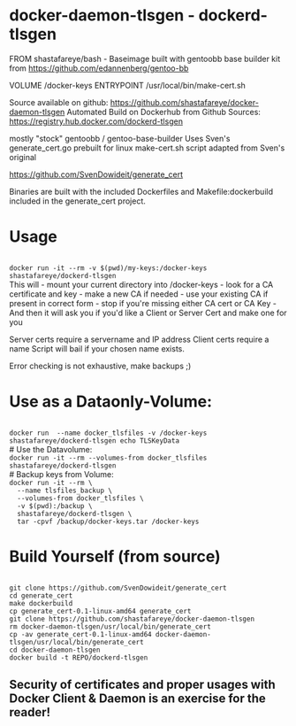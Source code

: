 docker-daemon-tlsgen - dockerd-tlsgen
=====================================

FROM shastafareye/bash - 
Baseimage built with gentoobb base builder kit
from https://github.com/edannenberg/gentoo-bb

VOLUME /docker-keys
ENTRYPOINT /usr/local/bin/make-cert.sh

Source available on github:
https://github.com/shastafareye/docker-daemon-tlsgen
Automated Build on Dockerhub from Github Sources:
https://registry.hub.docker.com/dockerd-tlsgen

mostly "stock" gentoobb / gentoo-base-builder 
Uses Sven's generate_cert.go prebuilt for linux
make-cert.sh script adapted from Sven's original

https://github.com/SvenDowideit/generate_cert

Binaries are built with the included Dockerfiles and 
Makefile:dockerbuild included in the generate_cert project. 


# Usage
<code>
docker run -it --rm -v $(pwd)/my-keys:/docker-keys shastafareye/dockerd-tlsgen
</code>
This will 
 - mount your current directory into /docker-keys
 - look for a CA certificate and key
 - make a new CA if needed
 - use your existing CA if present in correct form
 - stop if you're missing either CA cert or CA Key
 - And then it will ask you if you'd like a Client or Server Cert and make one for you

Server certs require a servername and IP address
Client certs require a name
Script will bail if your chosen name exists. 

Error checking is not exhaustive, make backups ;) 

# Use as a Dataonly-Volume:
<code>
docker run  --name docker_tlsfiles -v /docker-keys shastafareye/dockerd-tlsgen echo TLSKeyData
</code>
# Use the Datavolume:
<code>
docker run -it --rm --volumes-from docker_tlsfiles shastafareye/dockerd-tlsgen
</code>
# Backup keys from Volume:
<code>
docker run -it --rm \
  --name tlsfiles_backup \
  --volumes-from docker_tlsfiles \
  -v $(pwd):/backup \
  shastafareye/dockerd-tlsgen \
  tar -cpvf /backup/docker-keys.tar /docker-keys 
</code>


# Build Yourself (from source)
<code> 
git clone https://github.com/SvenDowideit/generate_cert
cd generate_cert
make dockerbuild
cp generate_cert-0.1-linux-amd64 generate_cert
git clone https://github.com/shastafareye/docker-daemon-tlsgen
rm docker-daemon-tlsgen/usr/local/bin/generate_cert
cp -av generate_cert-0.1-linux-amd64 docker-daemon-tlsgen/usr/local/bin/generate_cert
cd docker-daemon-tlsgen
docker build -t REPO/dockerd-tlsgen
</code>

## Security of certificates and proper usages with Docker Client & Daemon is an exercise for the reader!
